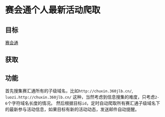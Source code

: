 # 赛会通个人最新活动爬取

## 目标

[赛会通](http://www.saihuitong.com/)

## 获取

## 功能

首先搜集赛汇通所有的子级域名，比如`http://chuxin.360jlb.cn/`, `luozi.http://chuxin.360jlb.cn/` 这种，当然考虑到信息搜集的难度，只考虑`2-6`个字符域名长度的情况。
然后根据目标`id`，定时自动爬取所有赛汇通子级域名下的最新参与活动信息，如果目标有新的活动动态，发送邮件自动提醒。
